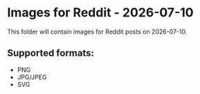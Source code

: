# Images for Reddit - 2026-07-10

This folder will contain images for Reddit posts on 2026-07-10.

## Supported formats:
- PNG
- JPG/JPEG
- SVG
